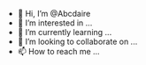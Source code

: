 - 👋 Hi, I’m @Abcdaire
- 👀 I’m interested in ...
- 🌱 I’m currently learning ...
- 💞️ I’m looking to collaborate on ...
- 📫 How to reach me ...

<!---
Abcdaire/Abcdaire is a ✨ special ✨ repository because its `README.md` (this file) appears on your GitHub profile.
You can click the Preview link to take a look at your changes.
--->
